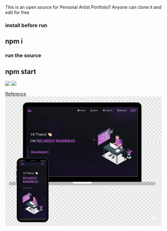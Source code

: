 This is an open source for Personal Artist Portfolio!!
Anyone can clone it and edit for free

### install before run
## npm i

### run the source
## npm start

<p>
  <a href="https://react.dev" alt="ReactJS">
        <img src="https://img.shields.io/badge/react-%2320232a.svg?style=for-the-badge&logo=react&logoColor=%2361DAFB" /></a>
  <a href="https://www.npmjs.com/" alt="NPM">
        <img src="https://img.shields.io/badge/NPM-%23CB3837.svg?style=for-the-badge&logo=npm&logoColor=white" /></a>
</p>

<a href="https://github.com/soumyajit4419/Portfolio">Reference</a>
<img src="https://github.com/soumyajit4419/Portfolio/blob/master/Images/readme-img1.png"/>
